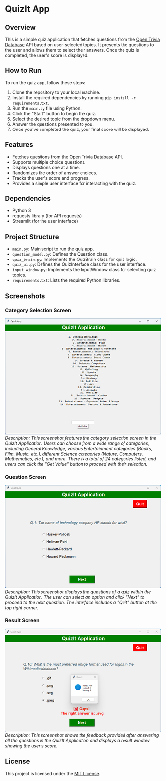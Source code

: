 # QuizIt App

## Overview
This is a simple quiz application that fetches questions from the [Open Trivia Database](https://opentdb.com/) API based on user-selected topics. It presents the questions to the user and allows them to select their answers. Once the quiz is completed, the user's score is displayed.

## How to Run
To run the quiz app, follow these steps:

1. Clone the repository to your local machine.
2. Install the required dependencies by running `pip install -r requirements.txt`.
3. Run the `main.py` file using Python.
4. Click the "Start" button to begin the quiz.
5. Select the desired topic from the dropdown menu.
6. Answer the questions presented to you.
7. Once you've completed the quiz, your final score will be displayed.

## Features
- Fetches questions from the Open Trivia Database API.
- Supports multiple choice questions.
- Displays questions one at a time.
- Randomizes the order of answer choices.
- Tracks the user's score and progress.
- Provides a simple user interface for interacting with the quiz.

## Dependencies
- Python 3
- requests library (for API requests)
- Streamlit (for the user interface)

## Project Structure
- `main.py`: Main script to run the quiz app.
- `question_model.py`: Defines the Question class.
- `quiz_brain.py`: Implements the QuizBrain class for quiz logic.
- `quiz_ui.py`: Defines the QuizInterface class for the user interface.
- `input_window.py`: Implements the InputWindow class for selecting quiz topics.
- `requirements.txt`: Lists the required Python libraries.

## Screenshots

### Category Selection Screen
![Category Selection Screen](Screenshots/1.png)
*Description: This screenshot features the category selection screen in the QuizIt Application. Users can choose from a wide range of categories, including General Knowledge, various Entertainment categories (Books, Film, Music, etc.), different Science categories (Nature, Computers, Mathematics, etc.), and more. There is a total of 24 categories listed, and users can click the "Get Value" button to proceed with their selection.*

### Question Screen
![Question Screen](Screenshots/2.png)
*Description: This screenshot displays the questions of a quiz within the QuizIt Application. The user can select an option and click "Next" to proceed to the next question. The interface includes a "Quit" button at the top right corner.*

### Result Screen
![Result Screen](Screenshots/3.png)
*Description: This screenshot shows the feedback provided after answering all the questions in the QuizIt Application and displays a result window showing the user's score.*




## License
This project is licensed under the [MIT License](LICENSE).
